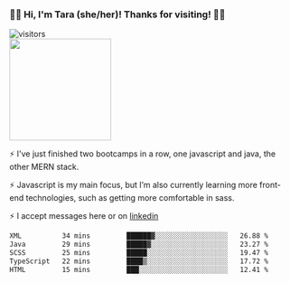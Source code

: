 ### 👋🏾 Hi, I'm Tara (she/her)! Thanks for visiting! 👋🏾
![visitors](https://visitor-badge.glitch.me/badge?page_id=qualmless)
<BR>
<img height="180em" src="https://github-readme-stats.vercel.app/api?username=qualmless&show_icons=true&hide_border=true&&count_private=true&include_all_commits=true" />

⚡️ I've just finished two bootcamps in a row, one javascript and java, the other MERN stack. 

⚡️ Javascript is my main focus, but I’m also currently learning more front-end technologies, such as getting more comfortable in sass. 

⚡️ I accept messages here or on <a href="https://www.linkedin.com/in/tarajdunmore/">linkedin</a>

<!--START_SECTION:waka-->

```txt
XML          34 mins         ██████▓░░░░░░░░░░░░░░░░░░   26.88 %
Java         29 mins         █████▓░░░░░░░░░░░░░░░░░░░   23.27 %
SCSS         25 mins         █████░░░░░░░░░░░░░░░░░░░░   19.47 %
TypeScript   22 mins         ████▒░░░░░░░░░░░░░░░░░░░░   17.72 %
HTML         15 mins         ███░░░░░░░░░░░░░░░░░░░░░░   12.41 %
```

<!--END_SECTION:waka-->

<!--
**qualmless/qualmless** is a ✨ _special_ ✨ repository because its `README.md` (this file) appears on your GitHub profile.

Here are some ideas to get you started:
- 🔭 I’m currently working on ...
- 👯 I’m looking to collaborate on ...
- 🤔 I’m looking for help with ...
- 💬 Ask me about ...
- 📫 How to reach me: ...
- ⚡ Fun fact: ...
-->
